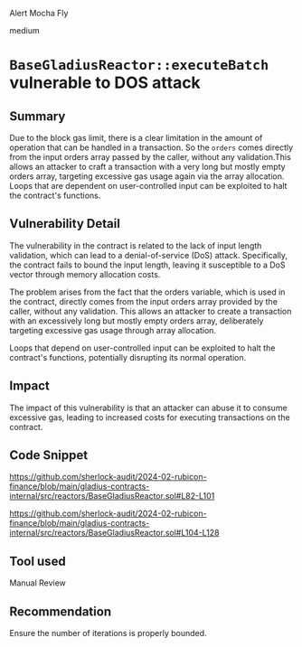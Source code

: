 Alert Mocha Fly

medium

# `BaseGladiusReactor::executeBatch` vulnerable to DOS attack

## Summary

Due to the block gas limit, there is a clear limitation in the amount of operation that can be handled in a transaction. So the `orders` comes directly from the input orders array passed by the caller, without any validation.This allows an attacker to craft a transaction with a very long but mostly empty orders array, targeting excessive gas usage again via the array allocation. Loops that  are dependent on user-controlled input can be exploited to halt the contract's functions.

## Vulnerability Detail

The vulnerability in the contract is related to the lack of input length validation, which can lead to a denial-of-service (DoS) attack. Specifically, the contract fails to bound the input length, leaving it susceptible to a DoS vector through memory allocation costs. 

The problem arises from the fact that the orders variable, which is used in the contract, directly comes from the input orders array provided by the caller, without any validation. This allows an attacker to create a transaction with an excessively long but mostly empty orders array, deliberately targeting excessive gas usage through array allocation.

Loops that depend on user-controlled input can be exploited to halt the contract's functions, potentially disrupting its normal operation.

## Impact
The impact of this vulnerability is that an attacker can abuse it to consume excessive gas, leading to increased costs for executing transactions on the contract.

## Code Snippet
https://github.com/sherlock-audit/2024-02-rubicon-finance/blob/main/gladius-contracts-internal/src/reactors/BaseGladiusReactor.sol#L82-L101

https://github.com/sherlock-audit/2024-02-rubicon-finance/blob/main/gladius-contracts-internal/src/reactors/BaseGladiusReactor.sol#L104-L128

## Tool used

Manual Review

## Recommendation

Ensure the number of iterations is properly bounded.